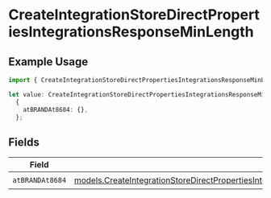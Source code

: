 # CreateIntegrationStoreDirectPropertiesIntegrationsResponseMinLength

## Example Usage

```typescript
import { CreateIntegrationStoreDirectPropertiesIntegrationsResponseMinLength } from "@vercel/sdk/models/createintegrationstoredirectop.js";

let value: CreateIntegrationStoreDirectPropertiesIntegrationsResponseMinLength =
  {
    atBRANDAt8684: {},
  };
```

## Fields

| Field                                                                                                                                                                                                                              | Type                                                                                                                                                                                                                               | Required                                                                                                                                                                                                                           | Description                                                                                                                                                                                                                        |
| ---------------------------------------------------------------------------------------------------------------------------------------------------------------------------------------------------------------------------------- | ---------------------------------------------------------------------------------------------------------------------------------------------------------------------------------------------------------------------------------- | ---------------------------------------------------------------------------------------------------------------------------------------------------------------------------------------------------------------------------------- | ---------------------------------------------------------------------------------------------------------------------------------------------------------------------------------------------------------------------------------- |
| `atBRANDAt8684`                                                                                                                                                                                                                    | [models.CreateIntegrationStoreDirectPropertiesIntegrationsResponse200ApplicationJSONResponseBodyAtBRANDAt8684](../models/createintegrationstoredirectpropertiesintegrationsresponse200applicationjsonresponsebodyatbrandat8684.md) | :heavy_check_mark:                                                                                                                                                                                                                 | N/A                                                                                                                                                                                                                                |